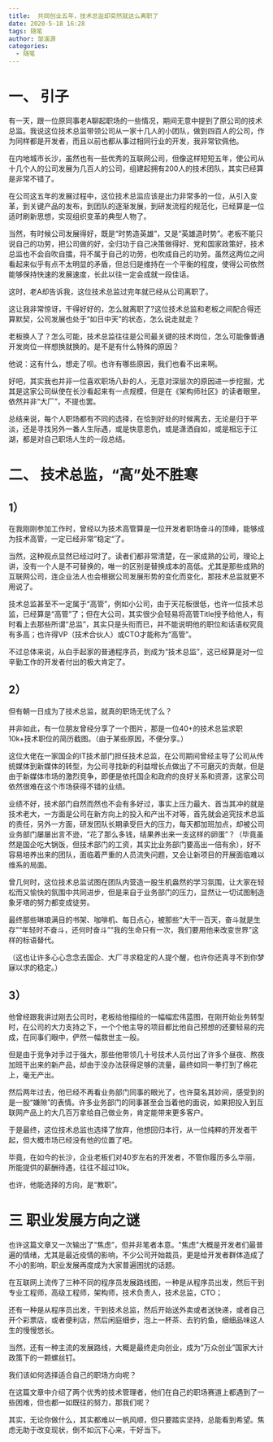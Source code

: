 ```yaml
---
title:  共同创业五年，技术总监却突然就这么离职了
date: 2020-5-18 16:28
tags: 随笔
author: 邹溪源
categories:
  - 随笔
---
```


# 一、 引子

有一天，跟一位原同事老A聊起职场的一些情况，期间无意中提到了原公司的技术总监。我说这位技术总监带领公司从一家十几人的小团队，做到四百人的公司，作为同样都是开发者，而且以前也都从事过相同行业的开发，我非常钦佩他。

在内地城市长沙，虽然也有一些优秀的互联网公司，但像这样短短五年，使公司从十几个人的公司发展为几百人的公司，组建起拥有200人的技术团队，其实已经算是非常不错了。

在公司这五年的发展过程中，这位技术总监应该是出力非常多的一位，从引入变革，到关键产品的发布，到团队的逐渐发展，到研发流程的规范化，已经算是一位适时刷新思想，实现组织变革的典型人物了。

当然，有时候公司发展得好，既是“时势造英雄”，又是“英雄造时势”。老板不能只说自己的功劳，把公司做的好，全归功于自己决策做得好、党和国家政策好，技术总监也不会自吹自擂，将不属于自己的功劳，也吹成自己的功劳。虽然这两位之间看起来似乎有点不太明显的矛盾，但总归是维持在一个平衡的程度，使得公司依然能够保持快速的发展速度，长此以往一定会成就一段佳话。

这时，老A却告诉我，这位技术总监过完年就已经从公司离职了。

这让我非常惊讶，干得好好的，怎么就离职了?这位技术总监和老板之间配合得还算默契，公司发展也处于“如日中天”的状态，怎么说走就走？

老板换人了？怎么可能，技术总监往往是公司最关键的技术岗位，怎么可能像普通开发岗位一样想换就换的。是不是有什么特殊的原因？

他说：这有什么，想走了呗。也许有哪些原因，我们也看不出来啊。

好吧，其实我也并非一位喜欢职场八卦的人，无意对深层次的原因进一步挖掘，尤其是这家公司纵使在长沙看起来有一点规模，但是在《架构师社区》的读者眼里，依然并非“大厂”，不提也罢。

总结来说，每个人职场都有不同的选择，在恰到好处的时候离去，无论是归于平淡，还是寻找另外一番人生际遇，或是快意恩仇，或是潇洒自如，或是相忘于江湖，都是对自己职场人生的一段总结。

# 二、 技术总监，“高”处不胜寒

## 1）

在我刚刚参加工作时，曾经以为技术高管算是一位开发者职场奋斗的顶峰，能够成为技术高管，一定已经非常”稳定“了。

当然，这种观点显然已经过时了。读者们都非常清楚，在一家成熟的公司，理论上讲，没有一个人是不可替换的，唯一的区别是替换成本的高低。尤其是那些成熟的互联网公司，连企业法人也会根据公司发展形势的变化而变化，那技术总监就更不用说了。

技术总监甚至不一定属于“高管”，例如小公司，由于天花板很低，也许一位技术总监，已经算是“高管”了；但在大公司，其实很少会轻易将高管Title授予给他人，有时看上去那些所谓“总监”，其实只是头衔而已，并不能说明他的职位和话语权究竟有多高；也许得VP（技术合伙人）或CTO才能称为“高管”。

不过总体来说，从白手起家的普通程序员，到成为“技术总监”，这已经算是对一位辛勤工作的开发者付出的极大肯定了。

## 2）

但有朝一日成为了技术总监，就真的职场无忧了么？

并非如此，有一位朋友曾经分享了一个图片，那是一位40+的技术总监求职10k+技术职位的简历截图。（由于某些原因，不便分享。）

这位大佬在一家国企的IT技术部门担任技术总监，在公司期间曾经主导了公司从传统媒体到新媒体的转型，为公司寻找新的利益增长点做出了不可磨灭的贡献，但是由于新媒体市场的激烈竞争，即便是依托国企和政府的良好关系和资源，这家公司依然很难在这个市场获得不错的业绩。

业绩不好，技术部门自然而然也不会有多好过，事实上压力最大、首当其冲的就是技术老大，一方面是公司在新方向上的投入和产出不对等，首先就会追究技术总监的责任，另外一方面，研发团队长期承受巨大的压力，每天都加班加点，却被公司业务部门屡屡出言不逊，“花了那么多钱，结果养出来一支这样的卵蛋”？（毕竟虽然是国企吃大锅饭，但技术部门的工资，其实比业务部门要高出一倍有余），好不容易培养出来的团队，面临着严重的人员流失问题，又会让新项目的开展面临难以维系的局面。

曾几何时，这位技术总监试图在团队内营造一股生机盎然的学习氛围，让大家在轻松而又愉快的氛围中共同进步，但是来自于业务部门的压力，显然让一切试图制造象牙塔的努力都变成徒劳。

最终那些琳琅满目的书架、咖啡机、每日点心，被那些“大干一百天，奋斗就是生存”“年轻时不奋斗，还何时奋斗”“我的生命只有一次，我们要用他来改变世界”这样的标语替代。 

（这也让许多心心念念去国企、大厂寻求稳定的人提个醒，也许你还真寻不到你梦寐以求的稳定。）

## 3）

他曾经跟我讲过刚去公司时，老板给他描绘的一幅幅宏伟蓝图，在刚开始业务转型时，在公司的大力支持之下，一个个他主导的项目都比他自己预想的还要轻易的完成，在同事们眼中，俨然一幅救世主一般。

但是由于竞争对手过于强大，那些他带领几十号技术人员付出了许多个昼夜、熬夜加班干出来的新产品，却由于没办法获得足够的流量，最终如同一拳打到了棉花上，毫无产出。

然后两年过去，他已经不再看业务部门同事的眼光了，也许莫名其妙间，感受到的是一股“嫌隙”的表情。许多业务部门的同事甚至会当着他的面说，如果把投入到互联网产品上的大几百万拿给自己做业务，肯定能带来更多客户。

于是最终，这位技术总监也选择了放弃，他想回归本行，从一位纯粹的开发者干起，但大概市场已经没有他的位置了吧。

毕竟，在如今的长沙，企业老板们对40岁左右的开发者，不管你履历多么华丽，所能提供的薪酬待遇，往往不超过10k。

也许，他能选择的方向，是“教职”。

# 三 职业发展方向之谜

也许这篇文章又一次输出了“焦虑”，但并非笔者本意。"焦虑"大概是开发者们最普遍的情绪，尤其是最近疫情的影响，不少公司开始裁员，更是给开发者群体造成了不小的影响，职业发展再度成为大家普遍困扰的话题。

在互联网上流传了三种不同的程序员发展路线图，一种是从程序员出发，然后干到专业工程师，高级工程师，架构师，技术负责人，技术总监，CTO；

还有一种是从程序员出发，干到技术总监，然后开始送外卖或者送快递，或者自己开个彩票店，或者便利店，然后闲庭细步，泡上一杯茶、去钓钓鱼，细细品味这人生的慢慢悠长。

当然，还有一种主流的发展路线，大概是最终走向创业，成为“万众创业”国家大计政策下的一颗螺丝钉。

我们该如何选择适合自己的职场方向呢？

在这篇文章中介绍了两个优秀的技术管理者，他们在自己的职场赛道上都遇到了一些困难，但也都一如既往的努力，那我们呢？

其实，无论你做什么，其实都难以一帆风顺，但只要踏实坚持，总能看到希望。焦虑无助于改变现状，倒不如沉下心来，干好当下。



​	

